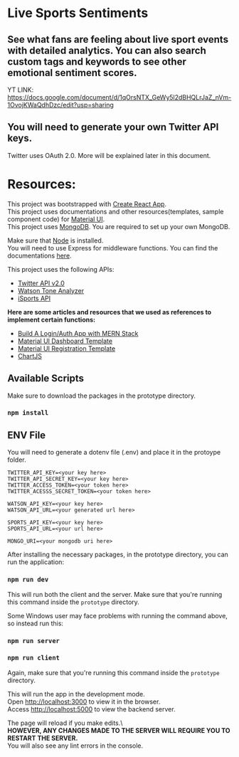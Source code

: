 # Live Sports Sentiments
## See what fans are feeling about live sport events with detailed analytics. You can also search custom tags and keywords to see other emotional sentiment scores.

YT LINK: https://docs.google.com/document/d/1qOrsNTX_GeWy5l2dBHQLrJaZ_nVm-1OvojKWaQdhDzc/edit?usp=sharing

## You will need to generate your own Twitter API keys.
Twitter uses OAuth 2.0. More will be explained later in this document.

# Resources:
This project was bootstrapped with [Create React App](https://github.com/facebook/create-react-app).</br>
This project uses documentations and other resources(templates, sample component code) for [Material UI](https://material-ui.com/getting-started/templates/).</br>
This project uses [MongoDB](https://www.mongodb.com/). You are required to set up your own MongoDB.</br>

Make sure that [Node](https://nodejs.org/en/) is installed.</br>
You will need to use Express for middleware functions. You can find the documentations [here](https://expressjs.com/).

This project uses the following APIs:
- [Twitter API v2.0](https://developer.twitter.com/en/docs/twitter-api)
- [Watson Tone Analyzer](https://www.ibm.com/watson/services/tone-analyzer/)
- [iSports API](https://www.isportsapi.com/docs.html)

**Here are some articles and resources that we used as references to implement certain functions:**
- [Build A Login/Auth App with MERN Stack](https://blog.bitsrc.io/build-a-login-auth-app-with-mern-stack-part-1-c405048e3669)
- [Material UI Dashboard Template](material-ui.com/getting-started/templates/)
- [Material UI Registration Template](https://github.com/mui-org/material-ui/tree/master/docs/src/pages/getting-started/templates/sign-up)
- [ChartJS](https://www.chartjs.org/docs/latest/)

## Available Scripts

Make sure to download the packages in the prototype directory.
### `npm install`

## ENV File

You will need to generate a dotenv file (.env) and place it in the protoype folder.

    TWITTER_API_KEY=<your key here>
    TWITTER_API_SECRET_KEY=<your key here>
    TWITTER_ACCESS_TOKEN=<your token here>
    TWITTER_ACESSS_SECRET_TOKEN=<your token here>

    WATSON_API_KEY=<your key here>
    WATSON_API_URL=<your generated url here>

    SPORTS_API_KEY=<your key here>
    SPORTS_API_URL=<your url here>

    MONGO_URI=<your mongodb uri here>


After installing the necessary packages, in the prototype directory, you can run the application:
### `npm run dev` </br>
This will run both the client and the server. Make sure that you're running this command inside the `prototype` directory.

Some Windows user may face problems with running the command above, so instead run this:
### `npm run server` </br>
### `npm run client`
Again, make sure that you're running this command inside the `prototype` directory.

This will run the app in the development mode.\
Open [http://localhost:3000](http://localhost:3000) to view it in the browser. </br>
Access [http://localhost:5000](http://localhost:5000) to view the backend server. </br>

The page will reload if you make edits.\ </br>
**HOWEVER, ANY CHANGES MADE TO THE SERVER WILL REQUIRE YOU TO RESTART THE SERVER.**</br>
You will also see any lint errors in the console.
